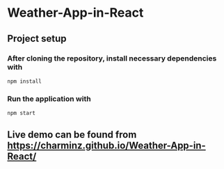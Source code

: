 # Weather-App-in-React


## Project setup

### After cloning the repository, install necessary dependencies with
```
npm install
```

### Run the application with
```
npm start
```

## Live demo can be found from https://charminz.github.io/Weather-App-in-React/
